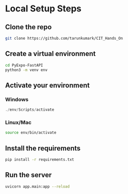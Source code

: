 # Local Setup Steps
## Clone the repo
```bash
git clone https://github.com/tarunkumark/CIT_Hands_On
```
## Create a virtual environment

```bash
cd PyExpo-FastAPI
python3 -m venv env
```

## Activate your environment

### Windows
```powershell
./env/Scripts/activate
```

### Linux/Mac
```bash
source env/bin/activate
```

## Install the requirements
```bash
pip install -r requirements.txt
```

## Run the server
```bash
uvicorn app.main:app --reload
```